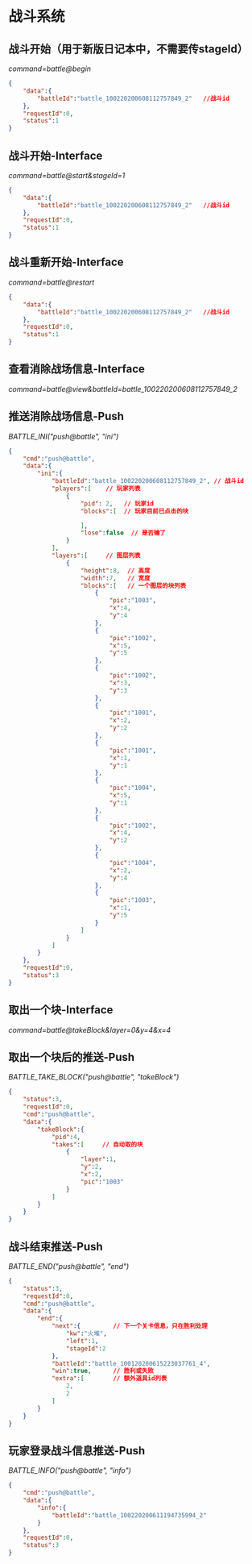 # 战斗系统

## 战斗开始（用于新版日记本中，不需要传stageId）
*command=battle@begin*

``` json
{
    "data":{
        "battleId":"battle_100220200608112757849_2"   //战斗id
    },
    "requestId":0,
    "status":1
}
```

## 战斗开始-Interface
*command=battle@start&stageId=1*

``` json
{
    "data":{
        "battleId":"battle_100220200608112757849_2"   //战斗id
    },
    "requestId":0,
    "status":1
}
```

## 战斗重新开始-Interface
*command=battle@restart*
``` json
{
    "data":{
        "battleId":"battle_100220200608112757849_2"   //战斗id
    },
    "requestId":0,
    "status":1
}
```

## 查看消除战场信息-Interface
*command=battle@view&battleId=battle_100220200608112757849_2*


## 推送消除战场信息-Push
*BATTLE_INI("push@battle", "ini")*
``` json
{
    "cmd":"push@battle",
    "data":{
        "ini":{
            "battleId":"battle_100220200608112757849_2", // 战斗id
            "players":[    // 玩家列表
                {
                    "pid": 2,   // 玩家id
                    "blocks":[  // 玩家目前已点击的块

                    ],
                    "lose":false  // 是否输了
                }
            ],
            "layers":[     // 图层列表
                {
                    "height":8,  // 高度
                    "width":7,   // 宽度
                    "blocks":[   // 一个图层的块列表
                        {
                            "pic":"1003",
                            "x":4,
                            "y":4
                        },
                        {
                            "pic":"1002",
                            "x":5,
                            "y":5
                        },
                        {
                            "pic":"1002",
                            "x":3,
                            "y":3
                        },
                        {
                            "pic":"1001",
                            "x":2,
                            "y":2
                        },
                        {
                            "pic":"1001",
                            "x":1,
                            "y":1
                        },
                        {
                            "pic":"1004",
                            "x":5,
                            "y":1
                        },
                        {
                            "pic":"1002",
                            "x":4,
                            "y":2
                        },
                        {
                            "pic":"1004",
                            "x":2,
                            "y":4
                        },
                        {
                            "pic":"1003",
                            "x":1,
                            "y":5
                        }
                    ]
                }
            ]
        }
    },
    "requestId":0,
    "status":3
}
```

## 取出一个块-Interface
*command=battle@takeBlock&layer=0&y=4&x=4*

## 取出一个块后的推送-Push
*BATTLE_TAKE_BLOCK("push@battle", "takeBlock")*
``` json
{
    "status":3,
    "requestId":0,
    "cmd":"push@battle",
    "data":{
        "takeBlock":{
            "pid":4,
            "takes":[     // 自动取的块
                {
                    "layer":1,
                    "y":2,
                    "x":2,
                    "pic":"1003"
                }
            ]
        }
    }
}
```

## 战斗结束推送-Push
*BATTLE_END("push@battle", "end")*

``` json
{
    "status":3,
    "requestId":0,
    "cmd":"push@battle",
    "data":{
        "end":{
            "next":{         // 下一个关卡信息，只在胜利处理
                "kw":"火堆",
                "left":1,
                "stageId":2
            },
            "battleId":"battle_100120200615223037761_4",
            "win":true,      // 胜利或失败
            "extra":[        // 额外道具id列表
                2,
                2
            ]
        }
    }
}
```

## 玩家登录战斗信息推送-Push
*BATTLE_INFO("push@battle", "info")*

``` json
{
    "cmd":"push@battle",
    "data":{
        "info":{
            "battleId":"battle_100220200611194735994_2"
        }
    },
    "requestId":0,
    "status":3
}
```